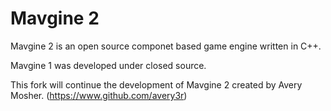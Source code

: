 Mavgine 2
=========

Mavgine 2 is an open source componet based game engine written in C++.

Mavgine 1 was developed under closed source.

This fork will continue the development of Mavgine 2 created by Avery Mosher. (https://www.github.com/avery3r)
